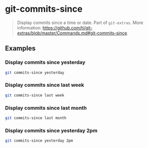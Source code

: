 # git-commits-since

> Display commits since a time or date. Part of `git-extras`. More information: <https://github.com/tj/git-extras/blob/master/Commands.md#git-commits-since>.

## Examples

### Display commits since yesterday

```bash
git commits-since yesterday
```

### Display commits since last week

```bash
git commits-since last week
```

### Display commits since last month

```bash
git commits-since last month
```

### Display commits since yesterday 2pm

```bash
git commits-since yesterday 2pm
```
